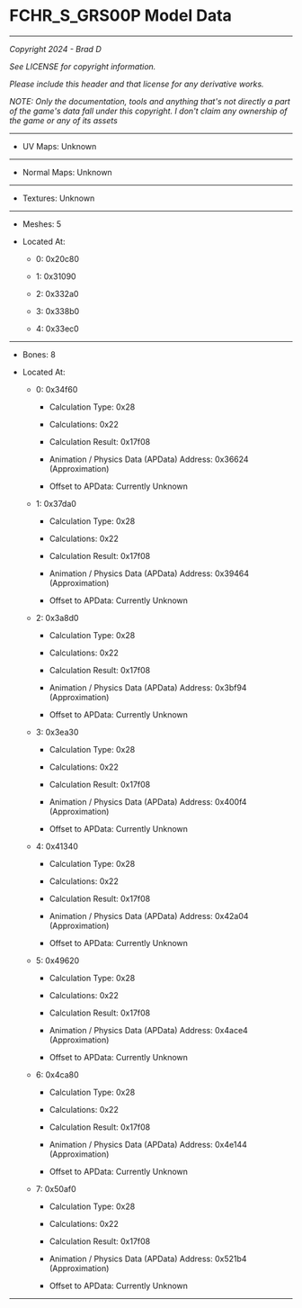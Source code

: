 # FCHR_S_GRS00P Model Data

---

*Copyright 2024 - Brad D*

*See LICENSE for copyright information.*

*Please include this header and that license for any derivative works.*

*NOTE: Only the documentation, tools and anything that's not directly a part of the game's data fall under this copyright. I don't claim any ownership of the game or any of its assets*

---


* UV Maps: Unknown

---

* Normal Maps: Unknown

---

* Textures: Unknown

---

* Meshes: 5

* Located At:

  * 0: 0x20c80

  * 1: 0x31090

  * 2: 0x332a0

  * 3: 0x338b0

  * 4: 0x33ec0

---

* Bones: 8

* Located At:

  * 0: 0x34f60

    * Calculation Type: 0x28

    * Calculations: 0x22

    * Calculation Result: 0x17f08

    * Animation / Physics Data (APData) Address: 0x36624 (Approximation)

    * Offset to APData: Currently Unknown

  * 1: 0x37da0

    * Calculation Type: 0x28

    * Calculations: 0x22

    * Calculation Result: 0x17f08

    * Animation / Physics Data (APData) Address: 0x39464 (Approximation)

    * Offset to APData: Currently Unknown

  * 2: 0x3a8d0

    * Calculation Type: 0x28

    * Calculations: 0x22

    * Calculation Result: 0x17f08

    * Animation / Physics Data (APData) Address: 0x3bf94 (Approximation)

    * Offset to APData: Currently Unknown

  * 3: 0x3ea30

    * Calculation Type: 0x28

    * Calculations: 0x22

    * Calculation Result: 0x17f08

    * Animation / Physics Data (APData) Address: 0x400f4 (Approximation)

    * Offset to APData: Currently Unknown

  * 4: 0x41340

    * Calculation Type: 0x28

    * Calculations: 0x22

    * Calculation Result: 0x17f08

    * Animation / Physics Data (APData) Address: 0x42a04 (Approximation)

    * Offset to APData: Currently Unknown

  * 5: 0x49620

    * Calculation Type: 0x28

    * Calculations: 0x22

    * Calculation Result: 0x17f08

    * Animation / Physics Data (APData) Address: 0x4ace4 (Approximation)

    * Offset to APData: Currently Unknown

  * 6: 0x4ca80

    * Calculation Type: 0x28

    * Calculations: 0x22

    * Calculation Result: 0x17f08

    * Animation / Physics Data (APData) Address: 0x4e144 (Approximation)

    * Offset to APData: Currently Unknown

  * 7: 0x50af0

    * Calculation Type: 0x28

    * Calculations: 0x22

    * Calculation Result: 0x17f08

    * Animation / Physics Data (APData) Address: 0x521b4 (Approximation)

    * Offset to APData: Currently Unknown

---

